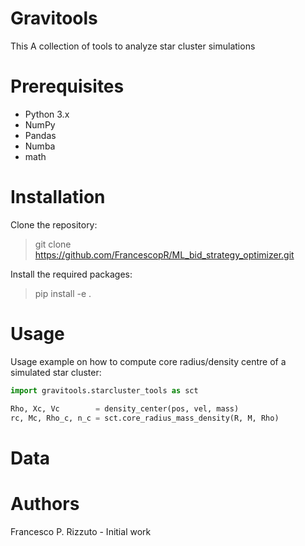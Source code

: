 # Gravitools

This A collection of tools to analyze star cluster simulations

# Prerequisites
- Python 3.x
- NumPy
- Pandas
- Numba
- math


# Installation
Clone the repository: 

> git clone https://github.com/FrancescopR/ML_bid_strategy_optimizer.git

Install the required packages:


> pip install -e .


# Usage
Usage example on how to compute core radius/density centre of a simulated star cluster:

```Python
import gravitools.starcluster_tools as sct

Rho, Xc, Vc        = density_center(pos, vel, mass)
rc, Mc, Rho_c, n_c = sct.core_radius_mass_density(R, M, Rho)
```




# Data



# Authors

Francesco P. Rizzuto - Initial work
